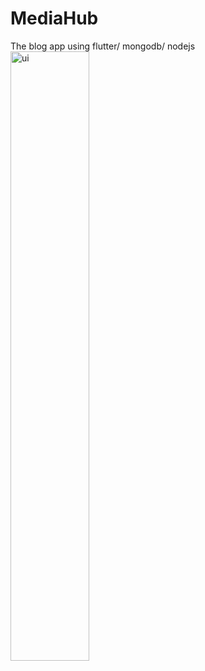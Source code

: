 
# MediaHub
The blog app using flutter/ mongodb/ nodejs
<img  src="https://user-images.githubusercontent.com/65762392/125179914-38c9c200-e211-11eb-923e-12bd1067132b.jpg"  alt="ui" width="50%" height="50%" />
